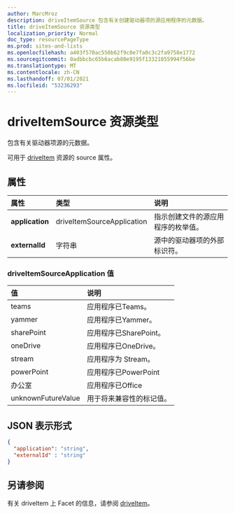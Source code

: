 ```yaml
---
author: MarcMroz
description: driveItemSource 包含有关创建驱动器项的源应用程序的元数据。
title: driveItemSource 资源类型
localization_priority: Normal
doc_type: resourcePageType
ms.prod: sites-and-lists
ms.openlocfilehash: a403f570ac550b62f9c0e7fa0c3c2fa9758e1772
ms.sourcegitcommit: 0adbbcbc65b6acab80e9195f13321055994f56be
ms.translationtype: MT
ms.contentlocale: zh-CN
ms.lasthandoff: 07/01/2021
ms.locfileid: "53236293"
---
```

# <a name="driveitemsource-resource-type"></a>driveItemSource 资源类型

包含有关驱动器项源的元数据。

可用于 [driveItem][item-resource] 资源的 source 属性。

## <a name="properties"></a>属性

| 属性                 | 类型                       | 说明                                                                                      |
| :----------------------- | :------------------------  | :----------------------------------------------------------------------------------------------- |
| **application**          | driveItemSourceApplication | 指示创建文件的源应用程序的枚举值。              |
| **externalId**           | 字符串                     | 源中的驱动器项的外部标识符。                                      |

### <a name="driveitemsourceapplication-values"></a>driveItemSourceApplication 值

| 值               | 说明                                       |
|:--------------------|:--------------------------------------------------|
| teams               | 应用程序已Teams。                         |
| yammer              | 应用程序已Yammer。                        |
| sharePoint          | 应用程序已SharePoint。                    |
| oneDrive            | 应用程序已OneDrive。                      |
| stream              | 应用程序为 Stream。                        |
| powerPoint          | 应用程序已PowerPoint                     |
| 办公室              | 应用程序已Office                         |
| unknownFutureValue  | 用于将来兼容性的标记值。            |

## <a name="json-representation"></a>JSON 表示形式

<!-- {
  "blockType": "resource",
  "optionalProperties": [
    "application",
    "externalId",
  ],
  "@odata.type": "microsoft.graph.driveItemSource"
}-->

```json
{
  "application": "string",
  "externalId" : "string"
}
```

## <a name="see-also"></a>另请参阅

有关 driveItem 上 Facet 的信息，请参阅 [driveItem](driveitem.md)。

[item-resource]: ../resources/driveitem.md

<!-- {
  "type": "#page.annotation",
  "description": "The driveItemSource facet provides information about drive item source.",
  "keywords": "driveItemSoruce,client,media info,onedrive",
  "section": "documentation",
  "tocPath&quot;: &quot;Facets/driveItemSource"
} -->
